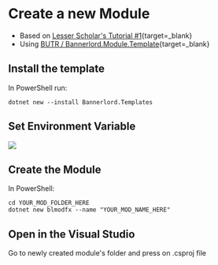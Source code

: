 # Create a new Module

* Based on [Lesser Scholar's Tutorial #1](https://youtu.be/gb3YA-1ml7E?t=736){target=_blank}
* Using [BUTR / Bannerlord.Module.Template](https://github.com/BUTR/Bannerlord.Module.Template){target=_blank}

## Install the template

In PowerShell run:

    dotnet new --install Bannerlord.Templates


## Set Environment Variable

![](https://imgur.com/OrsHtAd.png)


## Create the Module

In PowerShell:

    cd YOUR_MOD_FOLDER_HERE
    dotnet new blmodfx --name "YOUR_MOD_NAME_HERE"

## Open in the Visual Studio

Go to newly created module's folder and press on .csproj file

